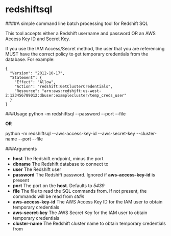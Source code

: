 # redshiftsql

####A simple command line batch processing tool for Redshift SQL

This tool accepts either a Redshift username and password OR an AWS Access Key ID and Secret Key.

If you use the IAM Access/Secret method, the user that you are referencing MUST have the correct policy to get temporary 
credentials from the database. For example:
```
{
  "Version": "2012-10-17",
  "Statement": {
    "Effect": "Allow",
    "Action": "redshift:GetClusterCredentials",
    "Resource": "arn:aws:redshift:us-west-2:123456789012:dbuser:examplecluster/temp_creds_user"
  }
}
```

###Usage
python -m redshiftsql <host> <dbname> <user> --password <password> --port <port> --file <file>

**OR**

python -m redshiftsql <host> <dbname> <user> --aws-access-key-id <aws-access-key-id> --aws-secret-key <aws-secret-key> --cluster-name <cluster-name> --port <port> --file <file>

###Arguments
- **host** The Redshift endpoint, minus the port
- **dbname** The Redshift database to connect to
- **user** The Redshift user
- **password** The Redshift password. Ignored if **aws-access-key-id** is present
- **port** The port on the **host**. Defaults to _5439_
- **file** The file to read the SQL commands from. If not present, the commands will be read from _stdin_
- **aws-access-key-id** The AWS Access Key ID for the IAM user to obtain temporary credentials
- **aws-secret-key** The AWS Secret Key for the IAM user to obtain temporary credentials
- **cluster-name** The Redshift cluster name to obtain temporary credentials from
 